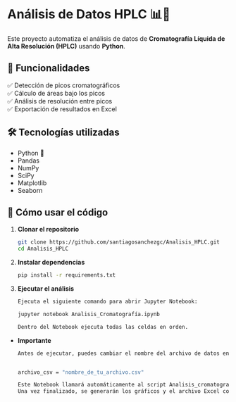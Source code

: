 # Análisis de Datos HPLC 📊🔬  

Este proyecto automatiza el análisis de datos de **Cromatografía Líquida de Alta Resolución (HPLC)** usando **Python**.  

## 📌 Funcionalidades
✅ Detección de picos cromatográficos  
✅ Cálculo de áreas bajo los picos  
✅ Análisis de resolución entre picos  
✅ Exportación de resultados en Excel  

## 🛠️ Tecnologías utilizadas
- Python 🐍  
- Pandas  
- NumPy  
- SciPy  
- Matplotlib
- Seaborn  

## 🚀 Cómo usar el código
1. **Clonar el repositorio**  
   ```sh
   git clone https://github.com/santiagosanchezgc/Analisis_HPLC.git
   cd Analisis_HPLC

2. **Instalar dependencias**  
   ```sh
   pip install -r requirements.txt

3. **Ejecutar el análisis** 
    ```sh
    Ejecuta el siguiente comando para abrir Jupyter Notebook:

    jupyter notebook Analisis_Cromatografía.ipynb

    Dentro del Notebook ejecuta todas las celdas en orden.

- **Importante** 
    ```sh
    Antes de ejecutar, puedes cambiar el nombre del archivo de datos en la celda correspondiente:

    
    archivo_csv = "nombre_de_tu_archivo.csv"

    Este Notebook llamará automáticamente al script Analisis_cromatografia.py para realizar el análisis.
    Una vez finalizado, se generarán los gráficos y el archivo Excel con los resultados.
